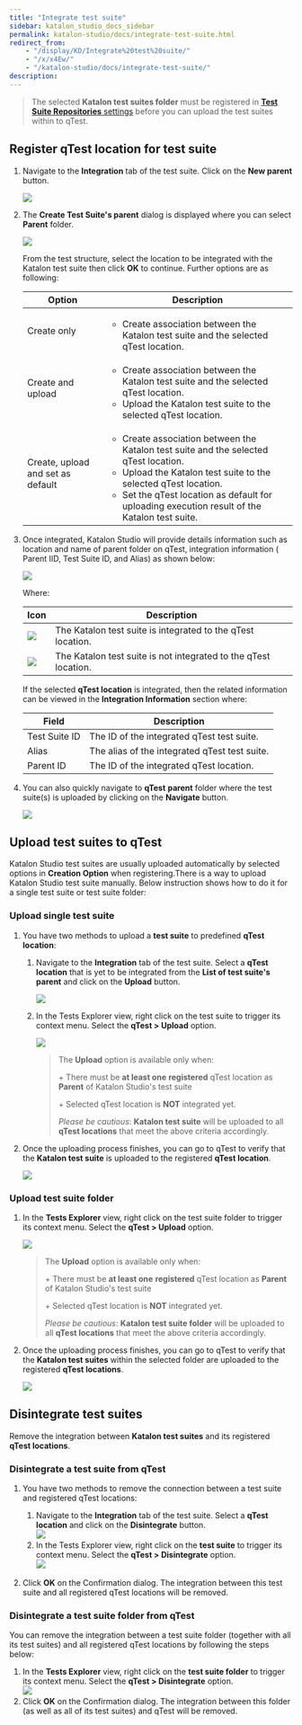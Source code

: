 ```yaml
---
title: "Integrate test suite" 
sidebar: katalon_studio_docs_sidebar
permalink: katalon-studio/docs/integrate-test-suite.html 
redirect_from:
    - "/display/KD/Integrate%20test%20suite/"
    - "/x/x4Ew/"
    - "/katalon-studio/docs/integrate-test-suite/"
description: 
---
```

> The selected **Katalon test suites folder** must be registered in [**Test Suite Repositories** settings](/display/KD/qTest+Integration) before you can upload the test suites within to qTest.

Register qTest location for test suite
--------------------------------------

1.  Navigate to the **Integration** tab of the test suite. Click on the **New parent** button.  
      
    ![](../../images/katalon-studio/docs/integrate-test-suite/image2017-8-6-153A193A52.png)  
      
    
2.  The **Create Test Suite's parent** dialog is displayed where you can select **Parent** folder.
    
      
    ![](../../images/katalon-studio/docs/integrate-test-suite/image2016-11-21-153A233A4.png)
    
      
    From the test structure, select the location to be integrated with the Katalon test suite then click **OK** to continue. Further options are as following:
    
    <table><thead><tr><th>Option</th><th>Description</th></tr></thead><tbody><tr><td>Create only</td><td><ul><li>Create association between the Katalon test suite and the selected qTest location.</li></ul></td></tr><tr><td>Create and upload</td><td><ul><li>Create association between the Katalon test suite and the selected qTest location.</li><li>Upload the Katalon test suite to the selected qTest location.</li></ul></td></tr><tr><td>Create, upload and set as default</td><td><ul><li>Create association between the Katalon test suite and the selected qTest location.</li><li>Upload the Katalon test suite to the selected qTest location.</li><li>Set the qTest location as default for uploading execution result of the Katalon test suite.</li></ul></td></tr></tbody></table>
    
3.  Once integrated, Katalon Studio will provide details information such as location and name of parent folder on qTest, integration information ( Parent IID, Test Suite ID, and Alias) as shown below:
    
      
    ![](../../images/katalon-studio/docs/integrate-test-suite/image2016-11-21-153A503A3.png)
    
    Where:
    
    | Icon | Description |
    | --- | --- |
    | ![](../../images/katalon-studio/docs/integrate-test-suite/84.png) | The Katalon test suite is integrated to the qTest location. |
    | ![](../../images/katalon-studio/docs/integrate-test-suite/85.png) | The Katalon test suite is not integrated to the qTest location. |
    
    If the selected **qTest location** is integrated, then the related information can be viewed in the **Integration Information** section where:
    
    | Field | Description |
    | --- | --- |
    | Test Suite ID | The ID of the integrated qTest test suite. |
    | Alias | The alias of the integrated qTest test suite. |
    | Parent ID | The ID of the integrated qTest location. |
    
4.  You can also quickly navigate to **qTest** **parent** folder where the test suite(s) is uploaded by clicking on the **Navigate** button.  
      
    ![](../../images/katalon-studio/docs/integrate-test-suite/image2016-11-21-183A123A57.png)

Upload test suites to qTest
---------------------------

Katalon Studio test suites are usually uploaded automatically by selected options in **Creation Option** when registering.There is a way to upload Katalon Studio test suite manually. Below instruction shows how to do it for a single test suite or test suite folder:

### Upload single test suite

1.  You have two methods to upload a **test suite** to predefined **qTest location**:  
      
    1.  Navigate to the **Integration** tab of the test suite. Select a **qTest location** that is yet to be integrated from the **List of test suite's parent** and click on the **Upload** button.  
          
        ![](../../images/katalon-studio/docs/integrate-test-suite/image2016-11-22-143A103A48.png)  
          
        
    2.  In the Tests Explorer view, right click on the test suite to trigger its context menu. Select the **qTest > Upload** option.
        
        ![](../../images/katalon-studio/docs/integrate-test-suite/image2016-11-22-143A193A18.png)
        
        > The **Upload** option is available only when:
        > 
        > \+ There must be **at least one** **registered** qTest location as **Parent** of Katalon Studio's test suite
        > 
        > \+ Selected qTest location is **NOT** integrated yet.
        > 
        > _Please be cautious_: **Katalon test suite** will be uploaded to all **qTest locations** that meet the above criteria accordingly.
        
2.  Once the uploading process finishes, you can go to qTest to verify that the **Katalon test suite** is uploaded to the registered **qTest location**.  
      
    ![](../../images/katalon-studio/docs/integrate-test-suite/image2016-11-22-143A343A18.png)

### Upload test suite folder

1.  In the **Tests Explorer** view, right click on the test suite folder to trigger its context menu. Select the **qTest > Upload** option.
    
    ![](../../images/katalon-studio/docs/integrate-test-suite/image2016-11-22-143A573A33.png)
    
    > The **Upload** option is available only when:
    > 
    > \+ There must be **at least one** **registered** qTest location as **Parent** of Katalon Studio's test suite
    > 
    > \+ Selected qTest location is **NOT** integrated yet.
    > 
    > _Please be cautious_: **Katalon test suite folder** will be uploaded to all **qTest locations** that meet the above criteria accordingly.
    
2.  Once the uploading process finishes, you can go to qTest to verify that the **Katalon test suites** within the selected folder are uploaded to the registered **qTest locations**.  
      
    ![](../../images/katalon-studio/docs/integrate-test-suite/image2016-11-22-173A493A23.png)

Disintegrate test suites
------------------------

Remove the integration between **Katalon test suites** and its registered **qTest locations**.

### Disintegrate a test suite from qTest

1.  You have two methods to remove the connection between a test suite and registered qTest locations:
    1.  Navigate to the **Integration** tab of the test suite. Select a **qTest location** and click on the **Disintegrate** button.  
        ![](../../images/katalon-studio/docs/integrate-test-suite/image2016-11-22-173A573A5.png)
    2.  In the Tests Explorer view, right click on the **test suite** to trigger its context menu. Select the **qTest > Disintegrate** option.  
        ![](../../images/katalon-studio/docs/integrate-test-suite/image2016-11-22-183A33A20.png)  
          
        
2.  Click **OK** on the Confirmation dialog. The integration between this test suite and all registered qTest locations will be removed.

### Disintegrate a test suite folder from qTest

You can remove the integration between a test suite folder (together with all its test suites) and all registered qTest locations by following the steps below:

1.  In the **Tests Explorer** view, right click on the **test suite folder** to trigger its context menu. Select the **qTest > Disintegrate** option.  
    ![](../../images/katalon-studio/docs/integrate-test-suite/image2016-11-22-183A133A46.png)
2.  Click **OK** on the Confirmation dialog. The integration between this folder (as well as all of its test suites) and qTest will be removed.